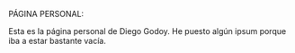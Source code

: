 
PÁGINA PERSONAL:





Esta es la página personal de Diego Godoy.  He puesto algún ipsum porque iba a estar bastante vacía. 